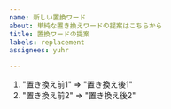 ```yaml
---
name: 新しい置換ワード
about: 単純な置き換えワードの提案はこちらから
title: 置換ワードの提案
labels: replacement
assignees: yuhr

---
```


1. "置き換え前1" => "置き換え後1"
2. "置き換え前2" => "置き換え後2"

<!-- 置き換えにあたって条件（特定の文字列の直後など）があれば下記に記述して下さい。正規表現がわかる方は上のリストにそのまま書いていただいてOKです --!>
